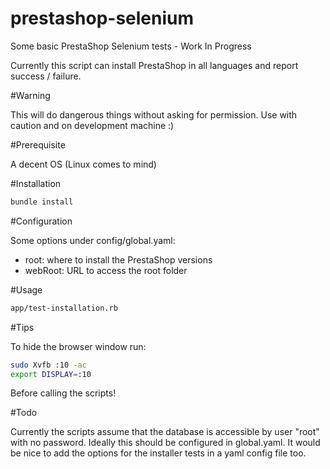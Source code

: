 prestashop-selenium
===================

Some basic PrestaShop Selenium tests - Work In Progress

Currently this script can install PrestaShop in all languages and report success / failure.

#Warning

This will do dangerous things without asking for permission. Use with caution and on development machine :)

#Prerequisite

A decent OS (Linux comes to mind)

#Installation

```bash
bundle install
```

#Configuration

Some options under config/global.yaml:
- root: where to install the PrestaShop versions
- webRoot: URL to access the root folder

#Usage

```bash
app/test-installation.rb
```

#Tips

To hide the browser window run:
```bash
sudo Xvfb :10 -ac
export DISPLAY=:10
```

Before calling the scripts!

#Todo

Currently the scripts assume that the database is accessible by user "root" with no password. Ideally this should be configured in global.yaml. It would be nice to add the options for the installer tests in a yaml config file too.
